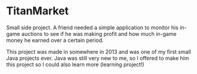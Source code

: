 # TitanMarket
Small side project. 
A friend needed a simple application to monitor his in-game auctions to see if he was making profit and how much in-game money he earned over a certain period.

This project was made in somewhere in 2013 and was one of my first small Java projects ever.
Java was still very new to me, so I offered to make him this project so I could also learn more (learning project!)

